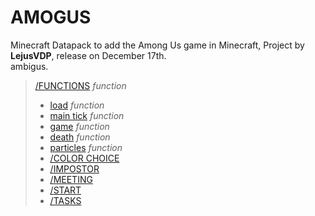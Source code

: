 # AMOGUS

Minecraft Datapack to add the Among Us game in Minecraft,
Project by **LejusVDP**, release on December 17th.  
ambigus.  
> [/FUNCTIONS](./data/amogus/functions) *function*
> - [load](./data/amogus/functions/load.mcfunction)  *function*
> - [main tick](./data/amogus/functions/tick.mcfunction) *function*
> - [game](./data/amogus/functions/game.mcfunction) *function*
> - [death](./data/amogus/functions/death.mcfunction) *function*
> - [particles](./data/amogus/functions/particles.mcfunction) *function*
> - [/COLOR CHOICE](./data/amogus/functions/color_pick)
> - [/IMPOSTOR](./data/amogus/functions/impostor)
> - [/MEETING](./data/amogus/functions/meeting)
> - [/START](./data/amogus/functions/start)
> - [/TASKS](./data/amogus/functions/tasks)
